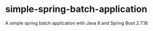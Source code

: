# simple-spring-batch-application
A simple spring batch application with Java 8 and Spring Boot 2.7.18
